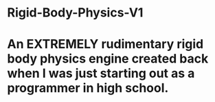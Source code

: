 # Rigid-Body-Physics-V1
# An EXTREMELY rudimentary rigid body physics engine created back when I was just starting out as a programmer in high school.
